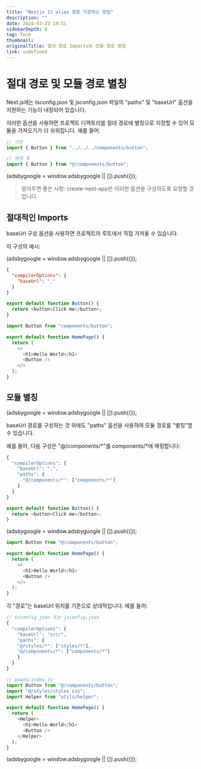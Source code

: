 ```yaml
---
title: "Nextjs 13 alias 경로 지정하는 방법"
description: ""
date: 2024-03-23 14:51
sidebarDepth: 0
tag: Tech
thumbnail:
originalTitle: 절대 경로 Imports와 모듈 경로 별칭
link: undefined
---
```


# 절대 경로 및 모듈 경로 별칭

Next.js에는 tsconfig.json 및 jsconfig.json 파일의 "paths" 및 "baseUrl" 옵션을 지원하는 기능이 내장되어 있습니다.

이러한 옵션을 사용하면 프로젝트 디렉토리를 절대 경로에 별칭으로 지정할 수 있어 모듈을 가져오기가 더 쉬워집니다. 예를 들어:

```js
// 이전
import { Button } from "../../../components/button";

// 변경 후
import { Button } from "@/components/button";
```

<!-- ui-log 수평형 -->

<ins class="adsbygoogle"
      style="display:block"
      data-ad-client="ca-pub-4877378276818686"
      data-ad-slot="9743150776"
      data-ad-format="auto"
      data-full-width-responsive="true"></ins>
<component is="script">
(adsbygoogle = window.adsbygoogle || []).push({});
</component>

> 알아두면 좋은 사항: create-next-app은 이러한 옵션을 구성하도록 요청할 것입니다.

## 절대적인 Imports

baseUrl 구성 옵션을 사용하면 프로젝트의 루트에서 직접 가져올 수 있습니다.

이 구성의 예시:

<!-- ui-log 수평형 -->

<ins class="adsbygoogle"
      style="display:block"
      data-ad-client="ca-pub-4877378276818686"
      data-ad-slot="9743150776"
      data-ad-format="auto"
      data-full-width-responsive="true"></ins>
<component is="script">
(adsbygoogle = window.adsbygoogle || []).push({});
</component>

```json
{
  "compilerOptions": {
    "baseUrl": "."
  }
}
```

```typescript
export default function Button() {
  return <button>Click me</button>;
}
```

```typescript
import Button from "components/button";

export default function HomePage() {
  return (
    <>
      <h1>Hello World</h1>
      <Button />
    </>
  );
}
```

## 모듈 별칭

<!-- ui-log 수평형 -->

<ins class="adsbygoogle"
      style="display:block"
      data-ad-client="ca-pub-4877378276818686"
      data-ad-slot="9743150776"
      data-ad-format="auto"
      data-full-width-responsive="true"></ins>
<component is="script">
(adsbygoogle = window.adsbygoogle || []).push({});
</component>

baseUrl 경로를 구성하는 것 외에도 "paths" 옵션을 사용하여 모듈 경로를 "별칭"할 수 있습니다.

예를 들어, 다음 구성은 "@/components/*"를 components/*에 매핑합니다:

```js
{
  "compilerOptions": {
    "baseUrl": ".",
    "paths": {
      "@/components/*": ["components/*"]
    }
  }
}
```

```typescript
export default function Button() {
  return <button>Click me</button>;
}
```

<!-- ui-log 수평형 -->

<ins class="adsbygoogle"
      style="display:block"
      data-ad-client="ca-pub-4877378276818686"
      data-ad-slot="9743150776"
      data-ad-format="auto"
      data-full-width-responsive="true"></ins>
<component is="script">
(adsbygoogle = window.adsbygoogle || []).push({});
</component>

```typescript
import Button from "@/components/button";

export default function HomePage() {
  return (
    <>
      <h1>Hello World</h1>
      <Button />
    </>
  );
}
```

각 "경로"는 baseUrl 위치를 기준으로 상대적입니다. 예를 들어:

```js
// tsconfig.json 또는 jsconfig.json
{
  "compilerOptions": {
    "baseUrl": "src/",
    "paths": {
    "@/styles/*": ["styles/*"],
    "@/components/*": ["components/*"]
    }
  }
}
```

```js
// pages/index.js
import Button from "@/components/button";
import "@/styles/styles.css";
import Helper from "utils/helper";

export default function HomePage() {
  return (
    <Helper>
      <h1>Hello World</h1>
      <Button />
    </Helper>
  );
}
```

<!-- ui-log 수평형 -->

<ins class="adsbygoogle"
      style="display:block"
      data-ad-client="ca-pub-4877378276818686"
      data-ad-slot="9743150776"
      data-ad-format="auto"
      data-full-width-responsive="true"></ins>
<component is="script">
(adsbygoogle = window.adsbygoogle || []).push({});
</component>
